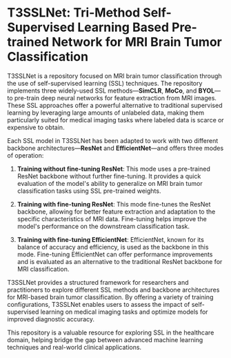 # T3SSLNet: Tri-Method Self-Supervised Learning Based Pre-trained Network for MRI Brain Tumor Classification

T3SSLNet is a repository focused on MRI brain tumor classification through the use of self-supervised learning (SSL) techniques. The repository implements three widely-used SSL methods—**SimCLR**, **MoCo**, and **BYOL**—to pre-train deep neural networks for feature extraction from MRI images. These SSL approaches offer a powerful alternative to traditional supervised learning by leveraging large amounts of unlabeled data, making them particularly suited for medical imaging tasks where labeled data is scarce or expensive to obtain.

Each SSL model in T3SSLNet has been adapted to work with two different backbone architectures—**ResNet** and **EfficientNet**—and offers three modes of operation:

1. **Training without fine-tuning ResNet**: This mode uses a pre-trained ResNet backbone without further fine-tuning. It provides a quick evaluation of the model's ability to generalize on MRI brain tumor classification tasks using SSL pre-trained weights.
   
2. **Training with fine-tuning ResNet**: This mode fine-tunes the ResNet backbone, allowing for better feature extraction and adaptation to the specific characteristics of MRI data. Fine-tuning helps improve the model's performance on the downstream classification task.
   
3. **Training with fine-tuning EfficientNet**: EfficientNet, known for its balance of accuracy and efficiency, is used as the backbone in this mode. Fine-tuning EfficientNet can offer performance improvements and is evaluated as an alternative to the traditional ResNet backbone for MRI classification.

T3SSLNet provides a structured framework for researchers and practitioners to explore different SSL methods and backbone architectures for MRI-based brain tumor classification. By offering a variety of training configurations, T3SSLNet enables users to assess the impact of self-supervised learning on medical imaging tasks and optimize models for improved diagnostic accuracy.

This repository is a valuable resource for exploring SSL in the healthcare domain, helping bridge the gap between advanced machine learning techniques and real-world clinical applications.
